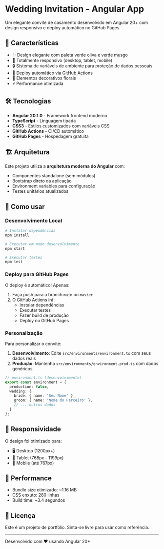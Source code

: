 # Wedding Invitation - Angular App

Um elegante convite de casamento desenvolvido em Angular 20+ com design responsivo e deploy automático no GitHub Pages.

## 🎨 Características

- ✨ Design elegante com paleta verde oliva e verde musgo
- 📱 Totalmente responsivo (desktop, tablet, mobile)
- 🔒 Sistema de variáveis de ambiente para proteção de dados pessoais
- 🚀 Deploy automático via GitHub Actions
- 🌿 Elementos decorativos florais
- ⚡ Performance otimizada

## 🛠️ Tecnologias

- **Angular 20.1.0** - Framework frontend moderno
- **TypeScript** - Linguagem tipada
- **CSS3** - Estilos customizados com variáveis CSS
- **GitHub Actions** - CI/CD automático
- **GitHub Pages** - Hospedagem gratuita

## 🏗️ Arquitetura

Este projeto utiliza a **arquitetura moderna do Angular** com:
- Componentes standalone (sem módulos)
- Bootstrap direto da aplicação
- Environment variables para configuração
- Testes unitários atualizados

## 🚀 Como usar

### Desenvolvimento Local

```bash
# Instalar dependências
npm install

# Executar em modo desenvolvimento
npm start

# Executar testes
npm test
```

### Deploy para GitHub Pages

O deploy é automático! Apenas:

1. Faça push para a branch `main` ou `master`
2. O GitHub Actions irá:
   - Instalar dependências
   - Executar testes
   - Fazer build de produção
   - Deploy no GitHub Pages

### Personalização

Para personalizar o convite:

1. **Desenvolvimento**: Edite `src/environments/environment.ts` com seus dados reais
2. **Produção**: Mantenha `src/environments/environment.prod.ts` com dados genéricos

```typescript
// environment.ts (desenvolvimento)
export const environment = {
  production: false,
  wedding: {
    bride: { name: 'Seu Nome' },
    groom: { name: 'Nome do Parceiro' },
    // ... outros dados
  }
};
```

## 📱 Responsividade

O design foi otimizado para:
- 🖥️ Desktop (1200px+)
- 📱 Tablet (768px - 1199px)  
- 📱 Mobile (até 767px)

## 🎯 Performance

- Bundle size otimizado: ~1.16 MB
- CSS enxuto: 280 linhas
- Build time: ~3.4 segundos

## 📄 Licença

Este é um projeto de portfólio. Sinta-se livre para usar como referência.

---

Desenvolvido com ❤️ usando Angular 20+
